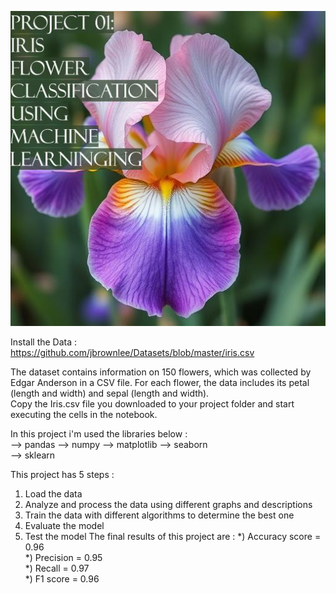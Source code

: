 ![project1](Image1.jpg)    
  
Install the Data :  
https://github.com/jbrownlee/Datasets/blob/master/iris.csv  
  
The dataset contains information on 150 flowers, which was collected by Edgar Anderson in a CSV file. For each flower, the data includes its petal (length and width) and sepal (length and width).  
Copy the Iris.csv file you downloaded to your project folder and start executing the cells in the notebook.  
  
In this project i'm used the libraries below :  
--> pandas
--> numpy
--> matplotlib
--> seaborn  
--> sklearn

This project has 5 steps :   
1) Load the data
2) Analyze and process the data using different graphs and descriptions  
3) Train the data with different algorithms to determine the best one
4) Evaluate the model
5) Test the model
The final results of this project are :
*) Accuracy score = 0.96  
*) Precision  =  0.95  
*) Recall = 0.97  
*) F1 score = 0.96    
